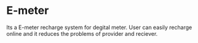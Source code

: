 # E-meter
Its a E-meter recharge system for degital meter. User can easily recharge online and it reduces the problems of provider and reciever.
